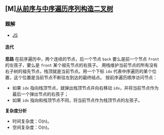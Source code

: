 ## [M][从前序与中序遍历序列构造二叉树](https://leetcode-cn.com/problems/construct-binary-tree-from-preorder-and-inorder-traversal/)

### 题解
+ [JS](../../codes/js/problems/128/105.js)

#### 迭代
**思路**
在前序遍历中，两个连续的节点，后一个节点 `back` 要么是前一个节点 `front` 的左孩子，要么是 `front` 某个祖先节点的右孩子。
用栈维护当前节点的所有没有右子树的祖先节点，栈顶就是当前节点。用一个下标 `idx` 代表中序遍历的某个位置，这个位置是当前节点不断往左到达的最终结点。
按前序遍历顺序访问节点：
+ 如果 `idx` 指向栈顶节点，就弹出栈顶节点并向右移动 `idx`，并将当前节点作为最后一个弹出节点的右孩子；
+ 如果 `idx` 指向和栈顶节点不同，将当前节点作为栈顶节点的左孩子。

**复杂度分析**
+ 时间复杂度：O(n)。
+ 空间复杂度：O(n)。